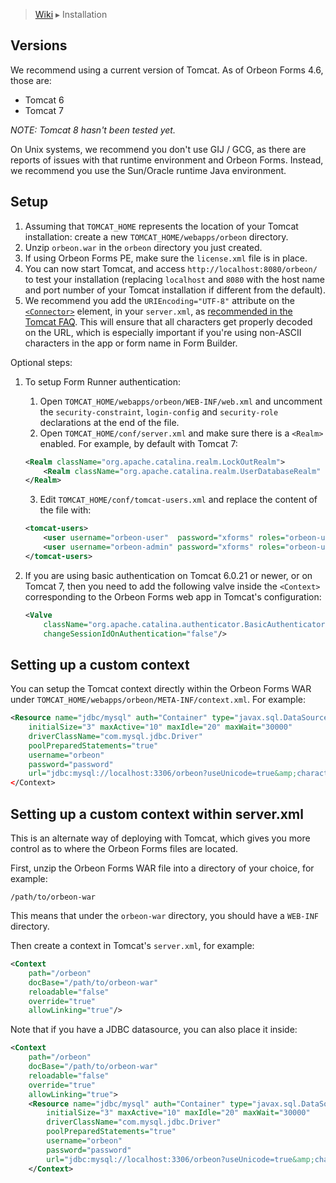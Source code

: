 > [Wiki](Home) ▸ Installation

## Versions

We recommend using a current version of Tomcat. As of Orbeon Forms 4.6, those are:

- Tomcat 6
- Tomcat 7

*NOTE: Tomcat 8 hasn't been tested yet.*

On Unix systems, we recommend you don't use GIJ / GCG, as there are reports of issues with that runtime environment and Orbeon Forms. Instead, we recommend you use the Sun/Oracle runtime Java environment.

## Setup

1. Assuming that `TOMCAT_HOME` represents the location of your Tomcat installation: create a new `TOMCAT_HOME/webapps/orbeon` directory.
2. Unzip `orbeon.war` in the `orbeon` directory you just created.
3. If using Orbeon Forms PE, make sure the `license.xml` file is in place.
4. You can now start Tomcat, and access `http://localhost:8080/orbeon/` to test your installation (replacing `localhost` and `8080` with the host name and port number of your Tomcat installation if different from the default).
5. We recommend you add the `URIEncoding="UTF-8"` attribute on the [`<Connector>`][2] element, in your `server.xml`, as [recommended in the Tomcat FAQ][3]. This will ensure that all characters get properly decoded on the URL, which is especially important if you're using non-ASCII characters in the app or form name in Form Builder.

Optional steps:

1. To setup Form Runner authentication:
    1. Open `TOMCAT_HOME/webapps/orbeon/WEB-INF/web.xml` and uncomment the `security-constraint`, `login-config` and `security-role` declarations at the end of the file.
    2. Open `TOMCAT_HOME/conf/server.xml` and make sure there is a `<Realm>` enabled. For example, by default with Tomcat 7:

    ```xml
    <Realm className="org.apache.catalina.realm.LockOutRealm">
        <Realm className="org.apache.catalina.realm.UserDatabaseRealm" resourceName="UserDatabase"/>
    </Realm>
    ```
    3. Edit `TOMCAT_HOME/conf/tomcat-users.xml` and replace the content of the file with:

    ```xml
    <tomcat-users>
        <user username="orbeon-user"  password="xforms" roles="orbeon-user"/>
        <user username="orbeon-admin" password="xforms" roles="orbeon-user,orbeon-admin"/>
    </tomcat-users>
    ```
2. If you are using basic authentication on Tomcat 6.0.21 or newer, or on Tomcat 7, then you need to add the following valve inside the `<Context>` corresponding to the Orbeon Forms web app in Tomcat's configuration:

    ```xml
    <Valve
        className="org.apache.catalina.authenticator.BasicAuthenticator"
        changeSessionIdOnAuthentication="false"/>
    ```

## Setting up a custom context

You can setup the Tomcat context directly within the Orbeon Forms WAR under `TOMCAT_HOME/webapps/orbeon/META-INF/context.xml`. For example:

```xml
<Resource name="jdbc/mysql" auth="Container" type="javax.sql.DataSource"
    initialSize="3" maxActive="10" maxIdle="20" maxWait="30000"
    driverClassName="com.mysql.jdbc.Driver"
    poolPreparedStatements="true"
    username="orbeon"
    password="password"
    url="jdbc:mysql://localhost:3306/orbeon?useUnicode=true&amp;characterEncoding=UTF8"/>
</Context>
```

## Setting up a custom context within server.xml

This is an alternate way of deploying with Tomcat, which gives you more control as to where the Orbeon Forms files are located.

First, unzip the Orbeon Forms WAR file into a directory of your choice, for example:

    /path/to/orbeon-war

This means that under the `orbeon-war` directory, you should have a `WEB-INF` directory.

Then create a context in Tomcat's `server.xml`, for example:

```xml
<Context
    path="/orbeon"
    docBase="/path/to/orbeon-war"
    reloadable="false"
    override="true"
    allowLinking="true"/>
```

Note that if you have a JDBC datasource, you can also place it inside:

```xml
<Context
    path="/orbeon"
    docBase="/path/to/orbeon-war"
    reloadable="false"
    override="true"
    allowLinking="true">
    <Resource name="jdbc/mysql" auth="Container" type="javax.sql.DataSource"
        initialSize="3" maxActive="10" maxIdle="20" maxWait="30000"
        driverClassName="com.mysql.jdbc.Driver"
        poolPreparedStatements="true"
        username="orbeon"
        password="password"
        url="jdbc:mysql://localhost:3306/orbeon?useUnicode=true&amp;characterEncoding=UTF8"/>
    </Context>
```

[2]: http://tomcat.apache.org/tomcat-7.0-doc/config/http.html
[3]: http://wiki.apache.org/tomcat/FAQ/CharacterEncoding#Q8